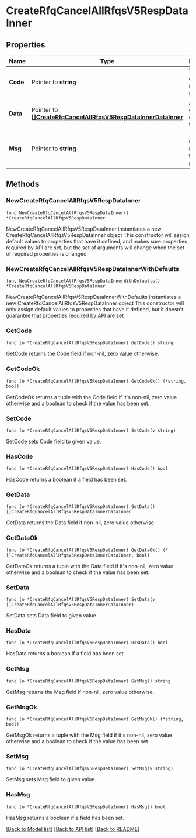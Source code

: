 # CreateRfqCancelAllRfqsV5RespDataInner

## Properties

Name | Type | Description | Notes
------------ | ------------- | ------------- | -------------
**Code** | Pointer to **string** | The result code, &#x60;0&#x60; means success. | [optional] [default to ""]
**Data** | Pointer to [**[]CreateRfqCancelAllRfqsV5RespDataInnerDataInner**](CreateRfqCancelAllRfqsV5RespDataInnerDataInner.md) | Array of objects containing the results | [optional] 
**Msg** | Pointer to **string** | The error message, not empty if the code is not 0. | [optional] [default to ""]

## Methods

### NewCreateRfqCancelAllRfqsV5RespDataInner

`func NewCreateRfqCancelAllRfqsV5RespDataInner() *CreateRfqCancelAllRfqsV5RespDataInner`

NewCreateRfqCancelAllRfqsV5RespDataInner instantiates a new CreateRfqCancelAllRfqsV5RespDataInner object
This constructor will assign default values to properties that have it defined,
and makes sure properties required by API are set, but the set of arguments
will change when the set of required properties is changed

### NewCreateRfqCancelAllRfqsV5RespDataInnerWithDefaults

`func NewCreateRfqCancelAllRfqsV5RespDataInnerWithDefaults() *CreateRfqCancelAllRfqsV5RespDataInner`

NewCreateRfqCancelAllRfqsV5RespDataInnerWithDefaults instantiates a new CreateRfqCancelAllRfqsV5RespDataInner object
This constructor will only assign default values to properties that have it defined,
but it doesn't guarantee that properties required by API are set

### GetCode

`func (o *CreateRfqCancelAllRfqsV5RespDataInner) GetCode() string`

GetCode returns the Code field if non-nil, zero value otherwise.

### GetCodeOk

`func (o *CreateRfqCancelAllRfqsV5RespDataInner) GetCodeOk() (*string, bool)`

GetCodeOk returns a tuple with the Code field if it's non-nil, zero value otherwise
and a boolean to check if the value has been set.

### SetCode

`func (o *CreateRfqCancelAllRfqsV5RespDataInner) SetCode(v string)`

SetCode sets Code field to given value.

### HasCode

`func (o *CreateRfqCancelAllRfqsV5RespDataInner) HasCode() bool`

HasCode returns a boolean if a field has been set.

### GetData

`func (o *CreateRfqCancelAllRfqsV5RespDataInner) GetData() []CreateRfqCancelAllRfqsV5RespDataInnerDataInner`

GetData returns the Data field if non-nil, zero value otherwise.

### GetDataOk

`func (o *CreateRfqCancelAllRfqsV5RespDataInner) GetDataOk() (*[]CreateRfqCancelAllRfqsV5RespDataInnerDataInner, bool)`

GetDataOk returns a tuple with the Data field if it's non-nil, zero value otherwise
and a boolean to check if the value has been set.

### SetData

`func (o *CreateRfqCancelAllRfqsV5RespDataInner) SetData(v []CreateRfqCancelAllRfqsV5RespDataInnerDataInner)`

SetData sets Data field to given value.

### HasData

`func (o *CreateRfqCancelAllRfqsV5RespDataInner) HasData() bool`

HasData returns a boolean if a field has been set.

### GetMsg

`func (o *CreateRfqCancelAllRfqsV5RespDataInner) GetMsg() string`

GetMsg returns the Msg field if non-nil, zero value otherwise.

### GetMsgOk

`func (o *CreateRfqCancelAllRfqsV5RespDataInner) GetMsgOk() (*string, bool)`

GetMsgOk returns a tuple with the Msg field if it's non-nil, zero value otherwise
and a boolean to check if the value has been set.

### SetMsg

`func (o *CreateRfqCancelAllRfqsV5RespDataInner) SetMsg(v string)`

SetMsg sets Msg field to given value.

### HasMsg

`func (o *CreateRfqCancelAllRfqsV5RespDataInner) HasMsg() bool`

HasMsg returns a boolean if a field has been set.


[[Back to Model list]](../README.md#documentation-for-models) [[Back to API list]](../README.md#documentation-for-api-endpoints) [[Back to README]](../README.md)


